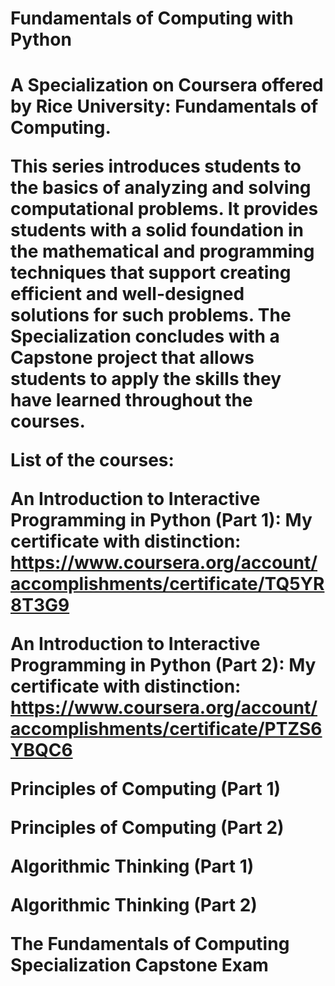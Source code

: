 <h1>Fundamentals of Computing with Python<h1/>
A Specialization on Coursera offered by Rice University: Fundamentals of Computing. 

This series introduces students to the basics of analyzing and solving computational problems. It provides students with a solid foundation in the mathematical and programming techniques that support creating efficient and well-designed solutions for such problems. The Specialization concludes with a Capstone project that allows students to apply the skills they have learned throughout the courses.

List of the courses:

An Introduction to Interactive Programming in Python (Part 1): 
My certificate with distinction: https://www.coursera.org/account/accomplishments/certificate/TQ5YR8T3G9 

An Introduction to Interactive Programming in Python (Part 2):
My certificate with distinction: https://www.coursera.org/account/accomplishments/certificate/PTZS6YBQC6

Principles of Computing (Part 1)

Principles of Computing (Part 2)

Algorithmic Thinking (Part 1)

Algorithmic Thinking (Part 2)

The Fundamentals of Computing Specialization Capstone Exam
